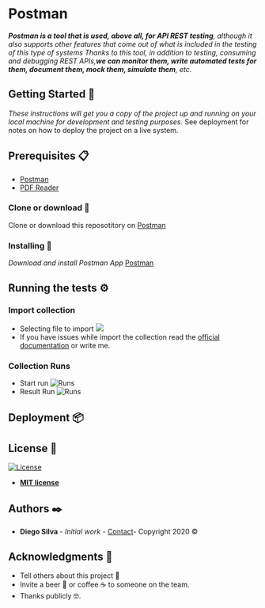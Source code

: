 # Postman
_**Postman is a tool that is used, above all, for API REST testing**, although it also supports other features that come out of what is included in the testing of this type of systems_ 
_Thanks to this tool, in addition to testing, consuming and debugging REST APIs,**we can monitor them, write automated tests for them, document them, mock them, simulate them**, etc._
## Getting Started 🚀
_These instructions will get you a copy of the project up and running on your local machine for development and testing purposes._
See deployment for notes on how to deploy the project on a live system.
## Prerequisites 📋
* [Postman](https://www.postman.com/downloads/)
* [PDF Reader](https://acrobat.adobe.com/es/es/acrobat/pdf-reader.html)
### Clone or download :nut_and_bolt:
Clone or download this reposotitory on 
[Postman](https://github.com/diegosilva91/Postman)
### Installing  🔧
_Download and install Postman App_
[Postman](https://www.postman.com/downloads/)
## Running the tests ⚙️
### Import collection
- Selecting file to import
![](https://assets.postman.com/postman-docs/working_with_datafiles/import_sample.png)
- If you have issues while import the collection read the
[official documentation](https://learning.postman.com/docs/postman/collection-runs/working-with-data-files/)
or write me.
### Collection Runs
- Start run
![Runs](https://assets.postman.com/postman-docs/Runner-button2.png)
- Result Run 
![Runs](https://assets.postman.com/postman-docs/using_environment_in_collection_runs/collection_runner_results.png)
## Deployment 📦

## License 📄
[![License](http://img.shields.io/:license-mit-blue.svg?style=flat-square)](http://badges.mit-license.org)

- **[MIT license](http://opensource.org/licenses/mit-license.php)**

## Authors  ✒️
* **Diego Silva** - *Initial work* - [Contact](https://www.linkedin.com/in/diego-silva-r/)- Copyright 2020 © 
## Acknowledgments 🎁
* Tell others about this project 📢
* Invite a beer 🍺 or coffee ☕ to someone on the team.
* Thanks publicly 🤓.
